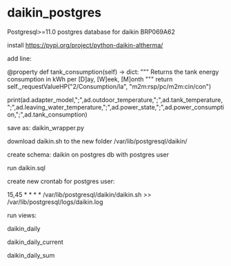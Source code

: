 # daikin_postgres
Postgresql>=11.0
postgres database for daikin BRP069A62 

install https://pypi.org/project/python-daikin-altherma/

add line:

@property
    def tank_consumption(self) -> dict:
        """ Returns the tank energy consumption in kWh per [D]ay, [W]eek, [M]onth """
        return self._requestValueHP("2/Consumption/la", "m2m:rsp/pc/m2m:cin/con")

print(ad.adapter_model,";",ad.outdoor_temperature,";",ad.tank_temperature,";",ad.leaving_water_temperature,";",ad.power_state,";",ad.power_consumption,";",ad.tank_consumption)

save as: daikin_wrapper.py

download daikin.sh to the new folder /var/lib/postgresql/daikin/

create schema: daikin on postgres db with postgres user

run daikin.sql

create new crontab for postgres user:


15,45 * * * * /var/lib/postgresql/daikin/daikin.sh >> /var/lib/postgresql/logs/daikin.log

run views:

daikin_daily

daikin_daily_current

daikin_daily_sum



